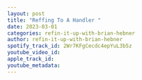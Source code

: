 ```yaml
---
layout: post
title: "Reffing To A Handler "
date: 2023-03-01
categories: refin-it-up-with-brian-hebner
author: refin-it-up-with-brian-hebner
spotify_track_id: 2Wr7KFgCecdc4epYuL3b5z
youtube_video_id: 
apple_track_id: 
youtube_metadata: 
---
```


